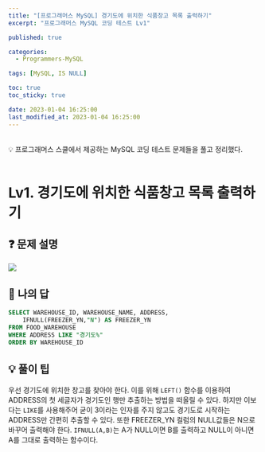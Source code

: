 ```yaml
---
title: "[프로그래머스 MySQL] 경기도에 위치한 식품창고 목록 출력하기"
excerpt: "프로그래머스 MySQL 코딩 테스트 Lv1"

published: true

categories:
  - Programmers-MySQL

tags: [MySQL, IS NULL] 

toc: true
toc_sticky: true

date: 2023-01-04 16:25:00
last_modified_at: 2023-01-04 16:25:00
---
```

<br>

<div class="notice--primary" markdown="1">
💡 프로그래머스 스쿨에서 제공하는 MySQL 코딩 테스트 문제들을 풀고 정리했다.
</div>


<br>

# Lv1. 경기도에 위치한 식품창고 목록 출력하기

## ❓ 문제 설명

<img src="https://user-images.githubusercontent.com/115082062/210502962-7fbcb930-630f-4c25-b4fa-c3eeea31393b.png">


## 📝 나의 답

```sql
SELECT WAREHOUSE_ID, WAREHOUSE_NAME, ADDRESS, 
    IFNULL(FREEZER_YN,"N") AS FREEZER_YN
FROM FOOD_WAREHOUSE
WHERE ADDRESS LIKE "경기도%"
ORDER BY WAREHOUSE_ID
```

## 💡 풀이 팁
우선 경기도에 위치한 창고를 찾아야 한다. 이를 위해 `LEFT()` 함수를 이용하여 ADDRESS의 첫 세글자가 경기도인 행만 추출하는 방법을 떠올릴 수 있다. 하지만 이보다는 `LIKE`를 사용해주어 굳이 3이라는 인자를 주지 않고도 경기도로 시작하는 ADDRESS만 간편히 추출할 수 있다.
또한 FREEZER_YN 컬럼의 NULL값들은 N으로 바꾸어 출력해야 한다. `IFNULL(A,B)`는 A가 NULL이면 B를 출력하고 NULL이 아니면 A를 그대로 출력하는 함수이다. 
